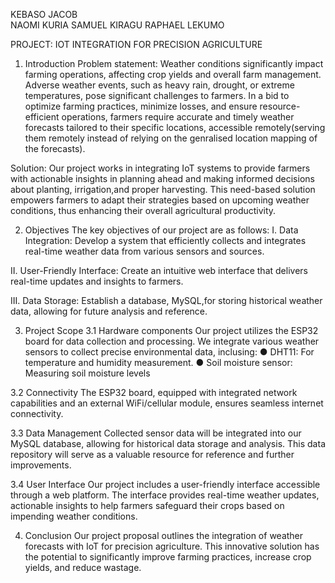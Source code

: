 KEBASO JACOB   
NAOMI KURIA
SAMUEL KIRAGU 
RAPHAEL LEKUMO








PROJECT: IOT INTEGRATION FOR PRECISION AGRICULTURE








 
1.	Introduction
Problem statement:
Weather conditions significantly impact farming operations, affecting crop yields and overall farm management. Adverse weather events, such as heavy rain, drought, or extreme temperatures, pose significant challenges to farmers. In a bid to optimize farming practices, minimize losses, and ensure resource-efficient operations, farmers require accurate and timely weather forecasts tailored to their specific locations, accessible remotely(serving them remotely instead of relying on the genralised location mapping of the forecasts).

Solution:
Our project works in integrating IoT systems to provide farmers with actionable insights in planning ahead and making informed decisions about planting, irrigation,and proper harvesting. This need-based solution empowers farmers to adapt their strategies based on upcoming weather conditions, thus enhancing their overall agricultural productivity.

2.	Objectives
The key objectives of our project are as follows:
I. Data Integration: Develop a system that efficiently collects and integrates real-time weather data from various sensors and sources.

II. User-Friendly Interface: Create an intuitive web interface that delivers real-time updates and insights to farmers.

III. Data Storage: Establish a database, MySQL,for storing historical weather data, allowing for future analysis and reference.

3.	Project Scope
3.1 Hardware components
Our project utilizes the ESP32 board for data collection and processing. We integrate various weather sensors to collect precise environmental data, inclusing:
●	DHT11: For temperature and humidity measurement.
●	Soil moisture sensor: Measuring soil moisture levels

3.2 Connectivity
The ESP32 board, equipped with integrated network capabilities and an external WiFi/cellular module, ensures seamless internet connectivity.

3.3 Data Management
Collected sensor data will be integrated into our MySQL database, allowing for historical data storage and analysis. This data repository will serve as a valuable resource for reference and further improvements.

3.4 User Interface
Our project includes a user-friendly interface accessible through a web platform. The interface provides real-time weather updates, actionable insights to help farmers safeguard their crops based on impending weather conditions.

4.	Conclusion
Our project proposal outlines the integration of weather forecasts with IoT for precision agriculture. This innovative solution has the potential to significantly improve farming practices, increase crop yields, and reduce wastage. 

